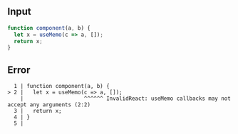 
## Input

```javascript
function component(a, b) {
  let x = useMemo(c => a, []);
  return x;
}

```


## Error

```
  1 | function component(a, b) {
> 2 |   let x = useMemo(c => a, []);
    |                   ^^^^^^ InvalidReact: useMemo callbacks may not accept any arguments (2:2)
  3 |   return x;
  4 | }
  5 |
```
          
      